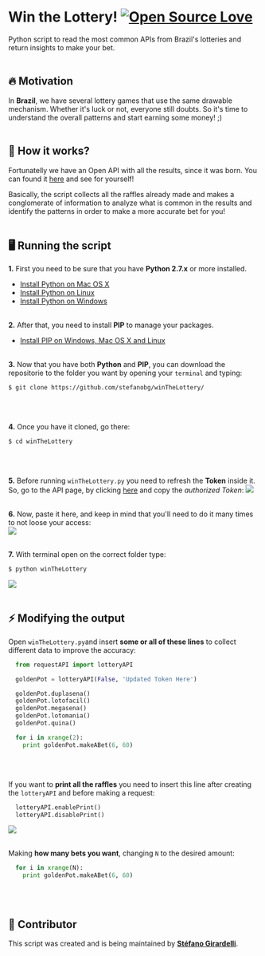 # Win the Lottery! [![Open Source Love](https://badges.frapsoft.com/os/v2/open-source.svg?v=103)](https://github.com/ellerbrock/open-source-badges/)
Python script to read the most common APIs from Brazil's lotteries and return insights to make your bet.
<br/><br/>

## 🔥 Motivation
In **Brazil**, we have several lottery games that use the same drawable mechanism. Whether it's luck or not, everyone still doubts.
So it's time to understand the overall patterns and start earning some money! ;)
<br/><br/>

## 🎲 How it works?
Fortunatelly we have an Open API with all the results, since it was born. You can found it [here](https://confiraloterias.com.br/api/megasena/) and see for yourself!

Basically, the script collects all the raffles already made and makes a conglomerate of information to analyze what is common in the results and identify the patterns in order to make a more accurate bet for you!
<br/><br/>

## 🖥 Running the script
**1.** First you need to be sure that you have **Python 2.7.x** or more installed.
- [Install Python on Mac OS X](https://docs.python-guide.org/starting/install/osx/)
- [Install Python on Linux](https://docs.python-guide.org/starting/install/linux/)
- [Install Python on Windows](https://docs.python-guide.org/starting/install/win/)
<br/><br/>

**2.** After that, you need to install **PIP** to manage your packages.
- [Install PIP on Windows, Mac OS X and Linux](https://www.makeuseof.com/tag/install-pip-for-python/)
<br/><br/>

**3.** Now that you have both **Python** and **PIP**, you can download the repositorie to the folder you want by opening your ``terminal`` and typing:
```sh
$ git clone https://github.com/stefanobg/winTheLottery/
```
<br/><br/>

**4.** Once you have it cloned, go there:
```sh
$ cd winTheLottery
```
<br/><br/>

**5.** Before running ``winTheLottery.py`` you need to refresh the **Token** inside it. So, go to the API page, by clicking [here](https://confiraloterias.com.br/api/megasena/) and copy the *authorized Token*:
<img src="https://github.com/stefanobg/winTheLottery/raw/readme/assets/TokenCopy.png">
<br/><br/>

**6.** Now, paste it here, and keep in mind that you'll need to do it many times to not loose your access:
<br/>
<img src="https://github.com/stefanobg/winTheLottery/raw/readme/assets/TokenPaste.png">
<br/><br/>

**7.** With terminal open on the correct folder type:
```sh
$ python winTheLottery
```
<img src="https://github.com/stefanobg/winTheLottery/raw/readme/assets/Running.gif">
<br/><br/>

## ⚡️ Modifying the output
Open ``winTheLottery.py``and insert **some or all of these lines** to collect different data to improve the accuracy:
```python
  from requestAPI import lotteryAPI

  goldenPot = lotteryAPI(False, 'Updated Token Here')

  goldenPot.duplasena()
  goldenPot.lotofacil()
  goldenPot.megasena()
  goldenPot.lotomania()
  goldenPot.quina()

  for i in xrange(2):
    print goldenPot.makeABet(6, 60)
```
<br/><br/>

If you want to **print all the raffles** you need to insert this line after creating the ``lotteryAPI`` and before making a request:
```python
  lotteryAPI.enablePrint()
  lotteryAPI.disablePrint()
```
<img src="https://github.com/stefanobg/winTheLottery/raw/readme/assets/RunningRaffles.gif">
<br/><br/>

Making **how many bets you want**, changing ``N`` to the desired amount:
```python
  for i in xrange(N):
    print goldenPot.makeABet(6, 60)
```
<br/><br/>

## 💬 Contributor
This script was created and is being maintained by [**Stéfano Girardelli**](https://stefanobg.com).








